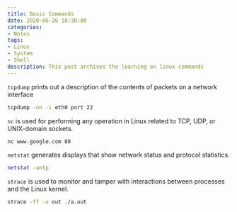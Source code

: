 ```yaml
---
title: Basic Commands
date: 2020-06-26 18:30:00
categories:
- Notes
tags: 
- Linux 
- System
- Shell
description: This post archives the learning on linux commands
---
```


`tcpdump` prints out a description of the contents of packets on a network interface
```bash
tcpdump -nn -i eth0 port 22
```

`nc` is used for performing any operation in Linux related to TCP, UDP, or UNIX-domain sockets.
```bash
nc www.google.com 80
```

`netstat` generates displays that show network status and protocol statistics.
```bash
netstat -antp
```

`strace` is used to monitor and tamper with interactions between processes and the Linux kernel.
```bash
strace -ff -o out ./a.out
```
